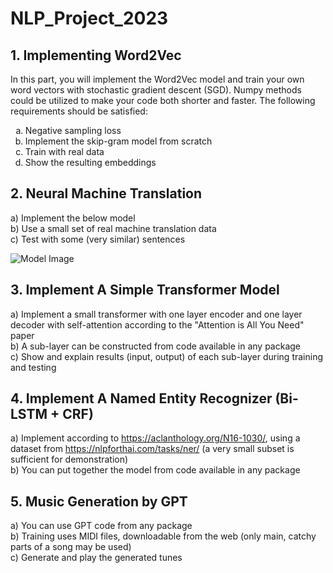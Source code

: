  
 <!DOCTYPE html>
<html>
<head>
  <title>NLP_Project_2023</title>
</head>
<body>
  <h1>NLP_Project_2023</h1>
  <h2>1. Implementing Word2Vec</h2>
  <p>
    In this part, you will implement the Word2Vec model and train your own word vectors with stochastic gradient descent (SGD). Numpy methods could be utilized to make your code both shorter and faster. The following requirements should be satisfied:
  </p>
  <ol type="a">
    <li>Negative sampling loss</li>
    <li>Implement the skip-gram model from scratch</li>
    <li>Train with real data</li>
    <li>Show the resulting embeddings</li>
  </ol>
  
  <h2>2. Neural Machine Translation</h2>
  <p>
    a) Implement the below model
    <br>
    b) Use a small set of real machine translation data
    <br>
    c) Test with some (very similar) sentences
  </p>
  <img src="https://github.com/Hakulani/NLP_Proejct_2023/assets/61573397/7bd01a3f-534d-4b0b-b0bb-cbf057ea5b8d" alt="Model Image">

  <h2>3. Implement A Simple Transformer Model</h2>
  <p>
    a) Implement a small transformer with one layer encoder and one layer decoder with self-attention according to the "Attention is All You Need" paper
    <br>
    b) A sub-layer can be constructed from code available in any package
    <br>
    c) Show and explain results (input, output) of each sub-layer during training and testing
  </p>

  <h2>4. Implement A Named Entity Recognizer (Bi-LSTM + CRF)</h2>
  <p>
    a) Implement according to <a href="https://aclanthology.org/N16-1030/">https://aclanthology.org/N16-1030/</a>, using a dataset from <a href="https://nlpforthai.com/tasks/ner/">https://nlpforthai.com/tasks/ner/</a> (a very small subset is sufficient for demonstration)
    <br>
    b) You can put together the model from code available in any package
  </p>

  <h2>5. Music Generation by GPT</h2>
  <p>
    a) You can use GPT code from any package
    <br>
    b) Training uses MIDI files, downloadable from the web (only main, catchy parts of a song may be used)
    <br>
    c) Generate and play the generated tunes
  </p>
</body>
</html>

